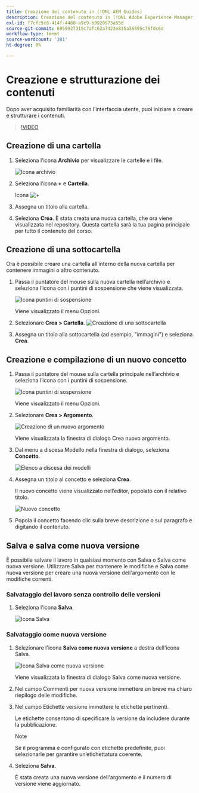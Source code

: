 ```yaml
---
title: Creazione del contenuto in [!DNL AEM Guides]
description: Creazione del contenuto in [!DNL Adobe Experience Manager Guides]
exl-id: f7cfc5c8-414f-4480-a9c9-b9920975a55d
source-git-commit: 6959927315c7afc62a7423e835a36895c76fdc6d
workflow-type: tm+mt
source-wordcount: '381'
ht-degree: 0%

---
```


# Creazione e strutturazione dei contenuti

Dopo aver acquisito familiarità con l’interfaccia utente, puoi iniziare a creare e strutturare i contenuti.

>[!VIDEO](https://video.tv.adobe.com/v/336657?quality=12&learn=on)

## Creazione di una cartella

1. Seleziona l&#39;icona **Archivio** per visualizzare le cartelle e i file.

   ![Icona archivio](images/common/repository-icon.png)

1. Seleziona l&#39;icona **+** e **Cartella**.

   Icona ![+](images/lesson-3/+-icon.png)

1. Assegna un titolo alla cartella.
1. Seleziona **Crea**.
È stata creata una nuova cartella, che ora viene visualizzata nel repository. Questa cartella sarà la tua pagina principale per tutto il contenuto del corso.

## Creazione di una sottocartella

Ora è possibile creare una cartella all’interno della nuova cartella per contenere immagini o altro contenuto.

1. Passa il puntatore del mouse sulla nuova cartella nell’archivio e seleziona l’icona con i puntini di sospensione che viene visualizzata.

   ![Icona puntini di sospensione](images/lesson-3/ellipses-icon.png)

   Viene visualizzato il menu Opzioni.

1. Selezionare **Crea \> Cartella**.
   ![Creazione di una sottocartella](images/lesson-3/create-subfolder-with-markings.png)

1. Assegna un titolo alla sottocartella (ad esempio, &quot;immagini&quot;) e seleziona **Crea**.

## Creazione e compilazione di un nuovo concetto

1. Passa il puntatore del mouse sulla cartella principale nell’archivio e seleziona l’icona con i puntini di sospensione.

   ![Icona puntini di sospensione](images/lesson-3/ellipses-icon.png)

   Viene visualizzato il menu Opzioni.

1. Selezionare **Crea \> Argomento**.

   ![Creazione di un nuovo argomento](images/lesson-3/create-topic-with-markings.png)

   Viene visualizzata la finestra di dialogo Crea nuovo argomento.

1. Dal menu a discesa Modello nella finestra di dialogo, seleziona **Concetto**.

   ![Elenco a discesa dei modelli](images/lesson-3/dropdown-with-markings.png)

1. Assegna un titolo al concetto e seleziona **Crea**.

   Il nuovo concetto viene visualizzato nell’editor, popolato con il relativo titolo.

   ![Nuovo concetto](images/lesson-3/new-concept.png)

1. Popola il concetto facendo clic sulla breve descrizione o sul paragrafo e digitando il contenuto.

## Salva e salva come nuova versione

È possibile salvare il lavoro in qualsiasi momento con Salva o Salva come nuova versione. Utilizzare Salva per mantenere le modifiche e Salva come nuova versione per creare una nuova versione dell&#39;argomento con le modifiche correnti.

### Salvataggio del lavoro senza controllo delle versioni

1. Seleziona l&#39;icona **Salva**.

   ![Icona Salva](images/common/save.png)

### Salvataggio come nuova versione

1. Selezionare l&#39;icona **Salva come nuova versione** a destra dell&#39;icona Salva.

   ![Icona Salva come nuova versione](images/common/save-as-new-version.png)

   Viene visualizzata la finestra di dialogo Salva come nuova versione.

1. Nel campo Commenti per nuova versione immettere un breve ma chiaro riepilogo delle modifiche.
1. Nel campo Etichette versione immettere le etichette pertinenti.

   Le etichette consentono di specificare la versione da includere durante la pubblicazione.

   >[!NOTE]
   > 
   > Se il programma è configurato con etichette predefinite, puoi selezionarle per garantire un’etichettatura coerente.

1. Seleziona **Salva**.

   È stata creata una nuova versione dell&#39;argomento e il numero di versione viene aggiornato.
